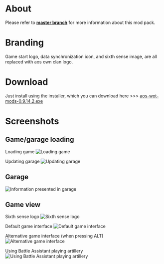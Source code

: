 # About #
Please refer to **[master branch](https://github.com/atterdag/atterdag-wot-mods)** for more information about this mod pack.

# Branding #
Game start logo, data synchronization icon, and sixth sense image, are all replaced with aos own clan logo.

# Download #
Just install using the installer, which you can download here >>> [aos-wot-mods-0.9.14.2.exe](https://dl.dropboxusercontent.com/u/11915528/wot/aos-wot-mods-0.9.14.2.exe)

# Screenshots #
## Game/garage loading ##
Loading game
![Loading game](https://raw.githubusercontent.com/atterdag/atterdag-wot-mods/aos/aos-wot-mods/screenshots/loading.jpg)

Updating garage
![Updating garage](https://raw.githubusercontent.com/atterdag/atterdag-wot-mods/aos/aos-wot-mods/screenshots/updating.jpg)

## Garage ##
![Information presented in garage](https://raw.githubusercontent.com/atterdag/atterdag-wot-mods/aos/aos-wot-mods/screenshots/garage.jpg)

## Game view ##
Sixth sense logo
![Sixth sense logo](https://raw.githubusercontent.com/atterdag/atterdag-wot-mods/aos/aos-wot-mods/screenshots/sixthsense.jpg)

Default game interface
![Default game interface](https://raw.githubusercontent.com/atterdag/atterdag-wot-mods/aos/aos-wot-mods/screenshots/default.jpg)

Alternative game interface (when pressing ALT)
![Alternative game interface](https://raw.githubusercontent.com/atterdag/atterdag-wot-mods/aos/aos-wot-mods/screenshots/alternative.jpg)

Using Battle Assistant playing artillery
![Using Battle Assistant playing artillery](https://raw.githubusercontent.com/atterdag/atterdag-wot-mods/aos/aos-wot-mods/screenshots/battleassistant.jpg)

